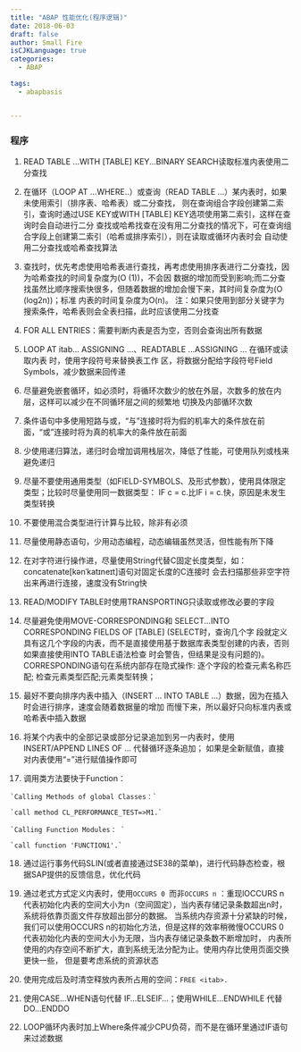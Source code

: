 ```yaml
---
title: "ABAP 性能优化(程序逻辑)"
date: 2018-06-03
draft: false
author: Small Fire
isCJKLanguage: true
categories: 
  - ABAP

tags: 
  - abapbasis


---
```



### 程序

 1. READ TABLE ...WITH [TABLE] KEY...BINARY SEARCH读取标准内表使用二分查找

 2. 在循环（LOOP AT ...WHERE..）或查询（READ TABLE ...）某内表时，如果未使用索引（排序表、哈希表）或二分查找，
 则在查询组合字段创建第二索引，查询时通过USE KEY或WITH [TABLE] KEY选项使用第二索引，这样在查询时会自动进行二分
 查找或哈希找查在没有用二分查找的情况下，可在查询组合字段上创建第二索引（哈希或排序索引），则在读取或循环内表时会
 自动使用二分查找或哈希查找算法

 3. 查找时，优先考虑使用哈希表进行查找，再考虑使用排序表进行二分查找，因为哈希查找的时间复杂度为(O (1))，不会因
 数据的增加而受到影响;而二分查找虽然比顺序搜索快很多，但随着数据的增加会慢下来，其时间复杂度为(O (log2n))；标准
 内表的时间复杂度为O(n)。
 注：如果只使用到部分关键字为搜索条件，哈希表则会全表扫描，此时应该使用二分找查

 4. FOR ALL ENTRIES：需要判断内表是否为空，否则会查询出所有数据

 5. LOOP AT itab... ASSIGNING ...、READTABLE ...ASSIGNING ... 在循环或读取内表 时，使用字段符号来替换表工作
    区，将数据分配给字段符号Field Symbols，减少数据来回传递
    
 6. 尽量避免嵌套循环，如必须时，将循环次数少的放在外层，次数多的放在内层，这样可以减少在不同循环层之间的频繁地
    切换及内部循环次数
    
 7. 条件语句中多使用短路与或，“与”连接时将为假的机率大的条件放在前面，“或”连接时将为真的机率大的条件放在前面

 8. 少使用递归算法，递归时会增加调用栈层次，降低了性能，可使用队列或栈来避免递归

 9. 尽量不要使用通用类型（如FIELD-SYMBOLS、及形式参数），使用具体限定类型；比较时尽量使用同一数据类型：
    IF c = c.比IF i = c.快，原因是未发生类型转换
    
 10. 不要使用混合类型进行计算与比较，除非有必须

 11. 尽量使用静态语句，少用动态编程，动态编辑虽然灵活，但性能有所下降

 12. 在对字符进行操作进，尽量使用String代替C固定长度类型，如：concatenate[kənˈkatɪneɪt]语句对固定长度的C连接时
     会去扫描那些非空字符出来再进行连接，速度没有String快
     
 13. READ/MODIFY TABLE时使用TRANSPORTING只读取或修改必要的字段

 14. 尽量避免使用MOVE-CORRESPONDING和 SELECT...INTO CORRESPONDING FIELDS OF [TABLE] (SELECT时，查询几个字
     段就定义具有这几个字段的内表，而不是直接使用基于数据库表类型创建的内表，否则如果直接使用INTO TABLE语法检查
     时会警告，但结果是没有问题的)。
     CORRESPONDING语句在系统内部存在隐式操作: 逐个字段的检查元素名称匹配; 检查元素类型匹配;元素类型转换； 
     
 15. 最好不要向排序内表中插入（INSERT ... INTO TABLE ...）数据，因为在插入时会进行排序，速度会随着数据量的增加
     而慢下来，所以最好只向标准内表或哈希表中插入数据
     
 16. 将某个内表中的全部记录或部分记录追加到另一内表时，使用INSERT/APPEND LINES OF … 代替循环逐条追加；
     如果是全新赋值，直接对内表使用“=”进行赋值操作即可
     
 17. 调用类方法要快于Function：
	
	`Calling Methods of global Classes：`    
	
	`call method CL_PERFORMANCE_TEST=>M1.`
	
	`Calling Function Modules： `        
	
	`call function 'FUNCTION1'.`
	
 18. 通过运行事务代码SLIN(或者直接通过SE38的菜单)，进行代码静态检查，根据SAP提供的反馈信息，优化代码

 19. 通过老式方式定义内表时，使用`OCCURS 0 `而非`OCCURS n` ：重现lOCCURS n 代表初始化内表的空间大小为n（空间固定），当内表存储记录条数超出n时，系统将依靠页面文件存放超出部分的数据。 当系统内存资源十分紧缺的时候，我们可以使用OCCURS n的初始化方法，但是这样的效率稍微慢OCCURS 0 代表初始化内表的空间大小为无限，当内表存储记录条数不断增加时， 内表所使用的内存空间不断扩大，直到系统无法分配为止。使用内存比使用页面交换更快一些， 但是要考虑系统的资源状态
     
 20. 使用完成后及时清空释放内表所占用的空间：`FREE <itab>.`

 21. 使用CASE…WHEN语句代替 IF…ELSEIF…；使用WHILE…ENDWHILE 代替 DO…ENDDO

 22. LOOP循环内表时加上Where条件减少CPU负荷，而不是在循环里通过IF语句来过滤数据

